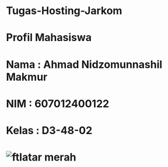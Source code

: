 # Tugas-Hosting-Jarkom

# Profil Mahasiswa
# Nama : Ahmad Nidzomunnashil Makmur
# NIM : 607012400122
# Kelas : D3-48-02
# ![ftlatar merah](https://github.com/user-attachments/assets/3832364f-ea9c-4ba3-9a4e-8ddee43bac36)
